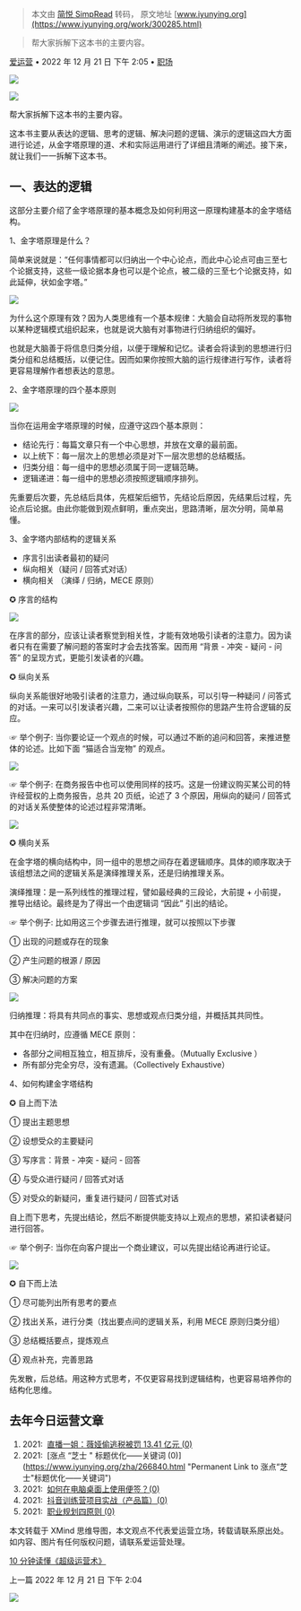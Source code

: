 > 本文由 [简悦 SimpRead](http://ksria.com/simpread/) 转码， 原文地址 [www.iyunying.org](https://www.iyunying.org/work/300285.html)

> 帮大家拆解下这本书的主要内容。

[爱运营](https://www.iyunying.org/geren/adminmaster) • 2022 年 12 月 21 日 下午 2:05 • [职场](https://www.iyunying.org/work)

[![](https://www.iyunying.org/wp-content/uploads/2022/10/800_60.png)](https://api.kuaidi100.com/home?utm_source=aiyuny)

[![](https://www.iyunying.org/wp-content/uploads/2022/12/yunying5-1671602760.jpeg)](https://www.iyunying.org/wp-content/uploads/2022/12/yunying5-1671602760.jpeg)

帮大家拆解下这本书的主要内容。

这本书主要从表达的逻辑、思考的逻辑、解决问题的逻辑、演示的逻辑这四大方面进行论述，从金字塔原理的道、术和实际运用进行了详细且清晰的阐述。接下来，就让我们一一拆解下这本书。

一、表达的逻辑
-------

这部分主要介绍了金字塔原理的基本概念及如何利用这一原理构建基本的金字塔结构。

1、金字塔原理是什么？

简单来说就是：“任何事情都可以归纳出一个中心论点，而此中心论点可由三至七个论据支持，这些一级论据本身也可以是个论点，被二级的三至七个论据支持，如此延伸，状如金字塔。”

[![](https://www.iyunying.org/wp-content/uploads/2022/12/yunying8-1671602760.jpeg)](https://www.iyunying.org/wp-content/uploads/2022/12/yunying8-1671602760.jpeg)

为什么这个原理有效？因为人类思维有一个基本规律：大脑会自动将所发现的事物以某种逻辑模式组织起来，也就是说大脑有对事物进行归纳组织的偏好。

也就是大脑善于将信息归类分组，以便于理解和记忆。读者会将读到的思想进行归类分组和总结概括，以便记住。因而如果你按照大脑的运行规律进行写作，读者将更容易理解作者想表达的意思。

2、金字塔原理的四个基本原则

[![](https://www.iyunying.org/wp-content/uploads/2022/12/yunying7-1671602761.png)](https://www.iyunying.org/wp-content/uploads/2022/12/yunying7-1671602761.png)

当你在运用金字塔原理的时候，应遵守这四个基本原则：

*   结论先行：每篇文章只有一个中心思想，并放在文章的最前面。
*   以上统下：每一层次上的思想必须是对下一层次思想的总结概括。
*   归类分组：每一组中的思想必须属于同一逻辑范畴。
*   逻辑递进：每一组中的思想必须按照逻辑顺序排列。

先重要后次要，先总结后具体，先框架后细节，先结论后原因，先结果后过程，先论点后论据。由此你能做到观点鲜明，重点突出，思路清晰，层次分明，简单易懂。

3、金字塔内部结构的逻辑关系

*   序言引出读者最初的疑问
*   纵向相关（疑问 / 回答式对话）
*   横向相关 （演绎 / 归纳，MECE 原则）

✪ 序言的结构

[![](https://www.iyunying.org/wp-content/uploads/2022/12/yunying5-1671602761.jpeg)](https://www.iyunying.org/wp-content/uploads/2022/12/yunying5-1671602761.jpeg)

在序言的部分，应该让读者察觉到相关性，才能有效地吸引读者的注意力。因为读者只有在需要了解问题的答案时才会去找答案。因而用 “背景 - 冲突 - 疑问 - 问答” 的呈现方式，更能引发读者的兴趣。

✪ 纵向关系

纵向关系能很好地吸引读者的注意力，通过纵向联系，可以引导一种疑问 / 问答式的对话。一来可以引发读者兴趣，二来可以让读者按照你的思路产生符合逻辑的反应。

☞ 举个例子: 当你要论证一个观点的时候，可以通过不断的追问和回答，来推进整体的论述。比如下面 “猫适合当宠物” 的观点。

[![](https://www.iyunying.org/wp-content/uploads/2022/12/yunying7-1671602761.jpeg)](https://www.iyunying.org/wp-content/uploads/2022/12/yunying7-1671602761.jpeg)

☞ 举个例子: 在商务报告中也可以使用同样的技巧。这是一份建议购买某公司的特许经营权的上商务报告，总共 20 页纸，论述了 3 个原因，用纵向的疑问 / 回答式的对话关系使整体的论述过程非常清晰。

[![](https://www.iyunying.org/wp-content/uploads/2022/12/yunying10-1671602762.jpeg)](https://www.iyunying.org/wp-content/uploads/2022/12/yunying10-1671602762.jpeg)

✪ 横向关系

在金字塔的横向结构中，同一组中的思想之间存在着逻辑顺序。具体的顺序取决于该组想法之间的逻辑关系是演绎推理关系，还是归纳推理关系。

演绎推理：是一系列线性的推理过程，譬如最经典的三段论，大前提 + 小前提，推导出结论。最终是为了得出一个由逻辑词 “因此” 引出的结论。

☞ 举个例子: 比如用这三个步骤去进行推理，就可以按照以下步骤

➀ 出现的问题或存在的现象

➁ 产生问题的根源 / 原因

➂ 解决问题的方案

[![](https://www.iyunying.org/wp-content/uploads/2022/12/yunying8-1671602762.jpeg)](https://www.iyunying.org/wp-content/uploads/2022/12/yunying8-1671602762.jpeg)

归纳推理：将具有共同点的事实、思想或观点归类分组，并概括其共同性。

其中在归纳时，应遵循 MECE 原则：

*   各部分之间相互独立，相互排斥，没有重叠。（Mutually Exclusive ）
*   所有部分完全穷尽，没有遗漏。（Collectively Exhaustive）

4、如何构建金字塔结构

✪ 自上而下法

➀ 提出主题思想

➁ 设想受众的主要疑问

➂ 写序言：背景 - 冲突 - 疑问 - 回答

➃ 与受众进行疑问 / 回答式对话

➄ 对受众的新疑问，重复进行疑问 / 回答式对话

自上而下思考，先提出结论，然后不断提供能支持以上观点的思想，紧扣读者疑问进行回答。

☞ 举个例子: 当你在向客户提出一个商业建议，可以先提出结论再进行论证。

[![](https://www.iyunying.org/wp-content/uploads/2022/12/yunying8-1671602762-1.jpeg)](https://www.iyunying.org/wp-content/uploads/2022/12/yunying8-1671602762-1.jpeg)

✪ 自下而上法

➀ 尽可能列出所有思考的要点

➁ 找出关系，进行分类（找出要点间的逻辑关系，利用 MECE 原则归类分组）

➂ 总结概括要点，提炼观点

➃ 观点补充，完善思路

先发散，后总结。用这种方式思考，不仅更容易找到逻辑结构，也更容易培养你的结构化思维。

去年今日运营文章
--------

1.  2021:  [直播一姐：薇娅偷逃税被罚 13.41 亿元 (0)](https://www.iyunying.org/news/266839.html "Permanent Link to 直播一姐：薇娅偷逃税被罚13.41亿元")
2.  2021:  [涨点 “芝士 " 标题优化——关键词 (0)](https://www.iyunying.org/zha/266840.html "Permanent Link to 涨点“芝士"标题优化——关键词")
3.  2021:  [如何在电脑桌面上使用便签？(0)](https://www.iyunying.org/zha/hot/266843.html "Permanent Link to 如何在电脑桌面上使用便签？")
4.  2021:  [抖音训练营项目实战（产品篇）(0)](https://www.iyunying.org/operate/266968.html "Permanent Link to 抖音训练营项目实战（产品篇）")
5.  2021:  [职业规划四原则 (0)](https://www.iyunying.org/work/266962.html "Permanent Link to 职业规划四原则")

本文转载于 XMind 思维导图，本文观点不代表爱运营立场，转载请联系原出处。如内容、图片有任何版权问题，请联系爱运营处理。

[10 分钟读懂《超级运营术》](https://www.iyunying.org/operate/300279.html "10分钟读懂《超级运营术》")

上一篇 2022 年 12 月 21 日 下午 2:04

[![](https://www.iyunying.org/wp-content/uploads/2022/10/800_60.png)](https://api.kuaidi100.com/home?utm_source=aiyuny)